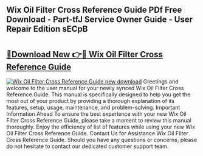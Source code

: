## Wix Oil Filter Cross Reference Guide PDf Free Download - Part-tfJ Service Owner Guide - User Repair Edition sECpB

# <h2><a href="http://bc83221.oget.top/?id=Wix+Oil+Filter+Cross+Reference+Guide">🔗Download New 👉🔴 Wix Oil Filter Cross Reference Guide</a></h2>

[![Wix Oil Filter Cross Reference Guide new download](https://i.imgur.com/5g1atiW.png)](http://bc83221.oget.top/?id=Wix+Oil+Filter+Cross+Reference+Guide)
Greetings and welcome to the user manual for your newly synced Wix Oil Filter Cross Reference Guide. This manual is specifically designed to help you get the most out of your product by providing a thorough explanation of its features, setup, usage, maintenance, and problem-solving. Important Information Ahead To ensure the best experience with your new Wix Oil Filter Cross Reference Guide, please take a moment to review this manual thoroughly. Enjoy the efficiency of list of features while using your new Wix Oil Filter Cross Reference Guide. Contact Us for Assistance Wix Oil Filter Cross Reference Guide. Should you have any questions or concerns, please do not hesitate to contact our dedicated customer support team.
